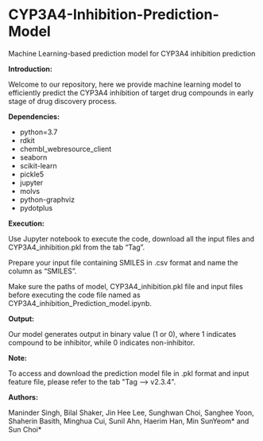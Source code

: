 # CYP3A4-Inhibition-Prediction-Model
Machine Learning-based prediction model for CYP3A4 inhibition prediction

**Introduction:**

Welcome to our repository, here we provide machine learning model to efficiently predict the CYP3A4 inhibition of target drug compounds in early stage of drug discovery process. 

**Dependencies:**

  - python=3.7
  - rdkit
  - chembl_webresource_client
  - seaborn
  - scikit-learn
  - pickle5
  - jupyter
  - molvs
  - python-graphviz
  - pydotplus


**Execution:**

Use Jupyter notebook to execute the code, download all the input files and CYP3A4_inhibition.pkl from the tab “Tag”.

Prepare your input file containing SMILES in .csv format and name the column as “SMILES”.


Make sure the paths of model, CYP3A4_inhibition.pkl file and input files before executing the code file named as CYP3A4_inhibition_Prediction_model.ipynb.

**Output:**

Our model generates output in binary value (1 or 0), where 1 indicates compound to be inhibitor, while 0 indicates non-inhibitor.

**Note:**

To access and download the prediction model file in .pkl format and input feature file, please refer to the tab "Tag --> v2.3.4".

**Authors:** 

Maninder Singh, Bilal Shaker, Jin Hee Lee, Sunghwan Choi, Sanghee Yoon, Shaherin Basith, Minghua Cui, Sunil Ahn, Haerim Han, Min SunYeom* and Sun Choi*
